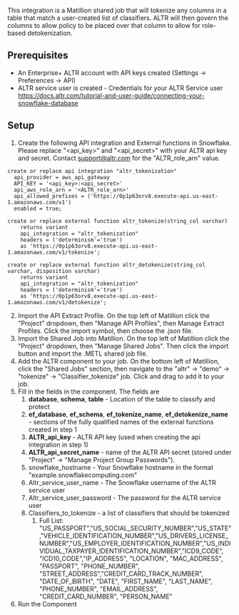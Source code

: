 This integration is a Matillion shared job that will tokenize any columns in a table that match a user-created list of classifiers. ALTR will then govern the columns to allow policy to be placed over that column to allow for role-based detokenization.

## Prerequisites
- An Enterprise+ ALTR account with API keys created (Settings -> Preferences -> API)
- ALTR service user is created - Credentials for your ALTR Service user https://docs.altr.com/tutorial-and-user-guide/connecting-your-snowflake-database

## Setup
1. Create the following API integration and External functions in Snowflake. Please replace "<api_key>" and "<api_secret>" with your ALTR api key and secret. Contact support@altr.com for the "ALTR_role_arn" value. 
```
create or replace api integration "altr_tokenization"
  api_provider = aws_api_gateway
  API_KEY = '<api_key>:<api_secret>'
  api_aws_role_arn = '<ALTR_role_arn>'
  api_allowed_prefixes = ('https://0p1p63orv8.execute-api.us-east-1.amazonaws.com/v1')
  enabled = true;

create or replace external function altr_tokenize(string_col varchar)
    returns variant
    api_integration = "altr_tokenization"
    headers = ('determinism'='true')
    as 'https://0p1p63orv8.execute-api.us-east-1.amazonaws.com/v1/tokenize';

create or replace external function altr_detokenize(string_col varchar, disposition varchar)
    returns variant
    api_integration = "altr_tokenization"
    headers = ('determinism'='true')
    as 'https://0p1p63orv8.execute-api.us-east-1.amazonaws.com/v1/detokenize';
```
2. Import the API Extract Profile. On the top left of Matillion click the "Project" dropdown, then "Manage API Profiles", then Manage Extract Profiles. Click the import symbol, then choose the .json file.
3. Import the Shared Job into Matillion. On the top left of Matillion click the "Project" dropdown, then "Manage Shared Jobs". Then click the import button and import the .METL shared job file.
4. Add the ALTR component to your job. On the bottom left of Matillion, click the "Shared Jobs" section, then navigate to the "altr" -> "demo" -> "tokenize" -> "Classifier_tokenize" job. Click and drag to add it to your job.
5. Fill in the fields in the component. The fields are
	1. **database**, **schema**, **table** - Location of the table to classify and protect
	2. **ef_database**, **ef_schema**, **ef_tokenize_name**, **ef_detokenize_name** - sections of the fully qualified names of the external functions created in step 1
	3. **ALTR_api_key** - ALTR API key (used when creating the api integration in step 1)
	4. **ALTR_api_secret_name** - name of the ALTR API secret (stored under "Project" -> "Manage Project Group Passwords").
	5. snowflake_hostname - Your Snowflake hostname in the format "example.snowflakecomputing.com"
	6. Altr_service_user_name - The Snowflake username of the ALTR service user
	7. Altr_service_user_password - The password for the ALTR service user
	8. Classifiers_to_tokenize - a list of classifiers that should be tokenized
		1. Full List: "US_PASSPORT","US_SOCIAL_SECURITY_NUMBER","US_STATE","VEHICLE_IDENTIFICATION_NUMBER","US_DRIVERS_LICENSE_NUMBER","US_EMPLOYER_IDENTIFICATION_NUMBER","US_INDIVIDUAL_TAXPAYER_IDENTIFICATION_NUMBER","ICD9_CODE", "ICD10_CODE","IP_ADDRESS", "LOCATION", "MAC_ADDRESS", "PASSPORT", "PHONE_NUMBER", "STREET_ADDRESS","CREDIT_CARD_TRACK_NUMBER", "DATE_OF_BIRTH", "DATE", "FIRST_NAME", "LAST_NAME", "PHONE_NUMBER", "EMAIL_ADDRESS", "CREDIT_CARD_NUMBER", "PERSON_NAME"
6. Run the Component

